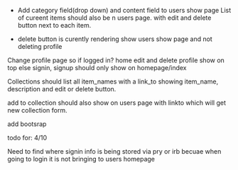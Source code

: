 - Add category field(drop down) and content field to users show page List of cureent items should also be n users page. with edit and delete button next to each item.

- delete button is curently rendering show users show page and not deleting profile



Change profile page so if logged in? home edit and delete profile show on top else signin, signup should only show on homepage/index

Collections should list all item_names with a link_to showing item_name, description and edit or delete button. 


add to collection should also show on users page with linkto which will get new collection form.

add bootsrap


todo for: 4/10

Need to find where signin info is being stored via pry or irb becuae when going to login it is not bringing to users homepage